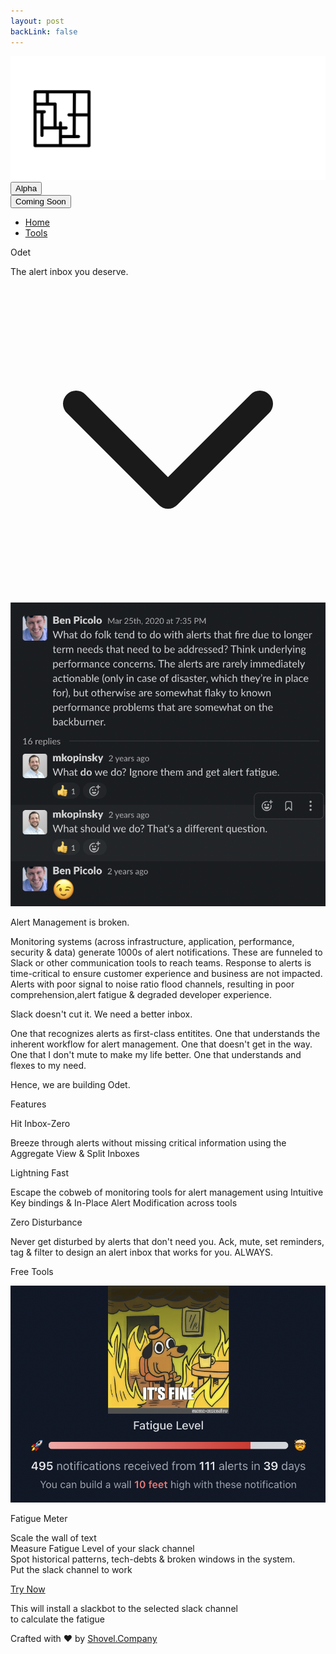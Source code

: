 ```yaml
---
layout: post
backLink: false
---
```


<div class="grid h-screen grid-cols-10 grid-rows-4 font-sans bg-cover bg-center" style="background-image: url('https://images.unsplash.com/photo-1519681393784-d120267933ba?ixid=MnwxMjA3fDB8MHxwaG90by1wYWdlfHx8fGVufDB8fHx8&ixlib=rb-1.2.1&auto=format&fit=crop&w=1124&q=100')">

<nav class="bg-transparent border-gray-200 px-4 md:px-10 py-2.5 rounded dark:bg-gray-800 w-screen">
  <div class="container flex flex-wrap justify-between items-center mx-auto">
    <div class="flex flex-row items-center">
      <a href="#" class="flex items-center"><img src="/assets/odet_logo.svg" class="h-6 sm:h-9" alt="Odet Logo" /></a>
      <button type="button" class="text-white bg-gray-900 font-normal rounded-lg text-xs px-2 text-center md:mr-0 h-5 md:h-6">Alpha</button>
    </div>
    <div class="flex md:order-2">
      <button type="button" class="text-white bg-gray-700 hover:bg-gray-900 focus:ring-2 focus:outline-none focus:ring-blue-500 font-medium rounded-lg text-sm px-5 py-2.5 text-center md:mr-0">Coming Soon</button>
    </div>
    <div class="hidden justify-between items-center w-full md:flex md:w-auto md:order-1" id="mobile-menu-4">
      <ul class="flex flex-col mt-4 md:flex-row md:space-x-8 md:mt-0 md:text-sm md:font-medium">
        <li>
          <a href="#" class="block py-2 pr-4 pl-3 text-white hover:text-blue-500 md:p-0 text-lg" aria-current="page">Home</a>
        </li>
        <li>
          <a href="#tools" class="block py-2 pr-4 pl-3 text-white hover:text-blue-500 md:p-0 text-lg">Tools</a>
        </li>
      </ul>
  </div>
  </div>
</nav>

  <div class="top-card grid col-span-6 lg:col-span-4 col-start-3 lg:col-start-4 row-start-3 place-items-center text-center antialiased">
    <p class="text-4xl md:text-6xl lg:text-7xl text-white font-semibold mt-4"> Odet </p>
    <p class="text-lg md:text-2xl lg:text-4xl text-white mb-8">The alert inbox you deserve.</p>
  </div>
  <div class="grid w-screen row-start-4 place-items-center">
  <svg class="h-8 w-8 text-white self-end" fill="none" viewBox="0 0 24 24" stroke="currentColor">
      <path stroke-linecap="round" stroke-linejoin="round" stroke-width="2" d="M19 9l-7 7-7-7"/>
      </svg>
  </div>
</div>

<div class="grid bg-gray-900 min-h-screen p-6 md:p-20 antialiased">
  <div class="card p-3 md:p-20 flex flex-col justify-center md:flex-row text-gray-300">
    <div class="md:w-1/3 hidden md:grid place-content-evenly">
      <img class="w-full object-contain" src="/assets/em_chat.png" alt="Man looking at item at a store">
    </div>
    <div class="w-full md:w-2/3 text-center p-4 flex flex-col justify-around">
      <p class="text-xl lg:text-3xl font-bold text-transparent bg-clip-text bg-gradient-to-r from-pink-500 via-tranparent to-blue-400">Alert Management is broken.</p>
      <p class="py-2">Monitoring systems (across infrastructure, application, performance, security & data) generate 1000s of alert notifications. These are funneled to Slack or other communication tools to reach teams. Response to alerts is time-critical to ensure customer experience and business are not impacted. Alerts with poor signal to noise ratio flood channels, resulting in poor comprehension,alert fatigue & degraded developer experience.</p>
      <p class="py-2">Slack doesn't cut it. <span class="font-bold text-lg">We need a better inbox.</span></p>
      <p>One that recognizes alerts as first-class entitites. One that understands the inherent workflow for alert management. One that doesn't get in the way. One that I don't mute to make my life better. One that understands and flexes to my need.</p>
      <p class="py-2">Hence, we are building <span class="font-bold">Odet</span>.</p>
    </div>
  </div>
</div>

<div class="grid min-h-screen blue-blob text-gray-300 p-6 md:p-20 lg:p-20 place-content-evenly antialiased">
  <p class="text-lg md:text-3xl font-semibold text-center">Features</p>
  <div class="flex flex-col md:flex-row">
    <div class="card grid grid-rows-3 h-64 text-center m-4 p-4 md:p-4 lg:p-8 md:w-1/2">
      <p class="text-lg md:text-2xl lg:text-3xl font-semibold">Hit Inbox-Zero </p>
      <p class="text-sm md:text-base lg:text-lg row-span-2">Breeze through alerts
      without missing critical information using the <span class="font-bold">Aggregate View & Split
      Inboxes</span></p>
    </div>
    <div class="card grid grid-rows-3 h-64 text-center m-4 p-4 md:p-4 lg:p-8 md:w-1/2">
      <p class="text-lg md:text-2xl lg:text-3xl font-semibold">Lightning Fast</p>
      <p class="text-sm md:text-base lg:text-lg row-span-2">Escape the cobweb of monitoring tools for alert management using <span class="font-bold">Intuitive Key bindings & In-Place Alert Modification</span> across tools</p>
    </div>
  </div>

  <div class="flex justify-center">
    <div class="card grid grid-rows-3 h-64 text-center m-4 p-4 md:p-4 lg:p-8 md:w-1/2">
      <p class="text-lg md:text-2xl lg:text-3xl font-semibold">Zero Disturbance</p>
      <p class="text-sm md:text-base lg:text-lg row-span-2">Never get disturbed by alerts that don't need you. Ack, mute, set reminders, tag & filter to design an alert inbox that works for you. <span class="font-bold">ALWAYS.</span></p>
    </div>
  </div>
</div>

<div id="tools" class="flex flex-col h-screen md:max-h-screen text-gray-300 bg-gray-900 justify-center items-center p-4 md:p-20 antializased space-y-2">
  <p class="text-xl md:text-3xl text-gray-300  md:text-2xl font-semibold text-center">Free Tools</p>
  <div class="card w-full p-2 md:p-8 py-8 text-center space-y-2">
    <div class="flex flex-col md:flex-row items-center">
      <img class="md:w-1/2 object-contain" src="/assets/fatigue_meter_2.png" alt="fatigue_2">
      <div class="space-y-4">
        <p class="text-2xl md:text-3xl font-bold text-transparent bg-clip-text bg-gradient-to-r from-pink-500 via-tranparent to-blue-400">Fatigue Meter</p>
        <p class="text-sm md:text-base"><span class="font-bold md:text-xl">Scale the wall of text</span><br>Measure Fatigue Level of your slack channel<br>Spot historical patterns, tech-debts & broken windows in the system.<br><span class="font-semibold italic">Put the slack channel to work</span></p>
        <a href="https://slack.com/oauth/v2/authorize?client_id=1228755460243.3294491732801&scope=channels:history,channels:join,channels:read,team:read,users:read&user_scope=" type="button" class="text-white bg-blue-700 hover:bg-gray-800 focus:ring-2 focus:outline-none focus:ring-blue-500 font-medium rounded-lg text-sm px-5 py-2.5 text-center md:mr-0">Try Now</a>
        <p class="text-xs font-extralight pt-2 md:pt-4">This will install a slackbot to the selected slack channel<br>to calculate the fatigue</p>
      </div>
      </div>
  </div>
  <div class="grid text-center text-white font-extralight">
    <p class="text-xs md:text-sm"> Crafted with &#10084; by <a href="https://shovel.company" target="_blank" class="underline text-purple-400"> Shovel.Company </a> </p>
  </div>
</div>
